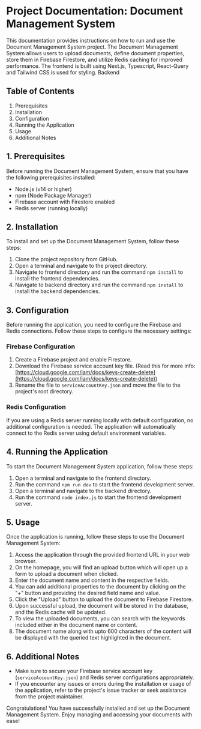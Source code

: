 # Project Documentation: Document Management System

This documentation provides instructions on how to run and use the Document Management System project. The Document Management System allows users to upload documents, define document properties, store them in Firebase Firestore, and utilize Redis caching for improved performance. The frontend is built using Next.js, Typescript, React-Query and Tailwind CSS is used for styling. Backend 

## Table of Contents

1.  Prerequisites
2.  Installation
3.  Configuration
4.  Running the Application
5.  Usage
6.  Additional Notes

## 1. Prerequisites

Before running the Document Management System, ensure that you have the following prerequisites installed:

-   Node.js (v14 or higher)
-   npm (Node Package Manager)
-   Firebase account with Firestore enabled
-   Redis server (running locally)

## 2. Installation

To install and set up the Document Management System, follow these steps:

1.  Clone the project repository from GitHub.
2.  Open a terminal and navigate to the project directory.
3.  Navigate to frontend directory and run the command `npm install` to install the frontend dependencies.
4.  Navigate to backend directory and run the command `npm install` to install the backend dependencies.

## 3. Configuration

Before running the application, you need to configure the Firebase and Redis connections. Follow these steps to configure the necessary settings:

### Firebase Configuration

1.  Create a Firebase project and enable Firestore.
2.  Download the Firebase service account key file. (Read this for more info: [https://cloud.google.com/iam/docs/keys-create-delete](https://cloud.google.com/iam/docs/keys-create-delete))
3.  Rename the file to `serviceAccountKey.json` and move the file to the project's root directory.

### Redis Configuration

If you are using a Redis server running locally with default configuration, no additional configuration is needed. The application will automatically connect to the Redis server using default environment variables.

## 4. Running the Application

To start the Document Management System application, follow these steps:

1.  Open a terminal and navigate to the frontend directory.
2.  Run the command `npm run dev` to start the frontend development server.
3.  Open a terminal and navigate to the backend directory.
4. Run the command `node index.js` to start the frontend development server.

## 5. Usage

Once the application is running, follow these steps to use the Document Management System:

1.  Access the application through the provided frontend URL in your web browser.
2.  On the homepage, you will find an upload button which will open up a form to upload a document when clicked.
3.  Enter the document name and content in the respective fields.
4.  You can add additional properties to the document by clicking on the "+" button and providing the desired field name and value.
5.  Click the "Upload" button to upload the document to Firebase Firestore.
6.  Upon successful upload, the document will be stored in the database, and the Redis cache will be updated.
7.  To view the uploaded documents, you can search with the keywords included either in the document name or content.
8. The document name along with upto 600 characters of the content will be displayed with the queried text highlighted in the document.

## 6. Additional Notes

-   Make sure to secure your Firebase service account key (`serviceAccountKey.json`) and Redis server configurations appropriately.
-   If you encounter any issues or errors during the installation or usage of the application, refer to the project's issue tracker or seek assistance from the project maintainer.

Congratulations! You have successfully installed and set up the Document Management System. Enjoy managing and accessing your documents with ease!